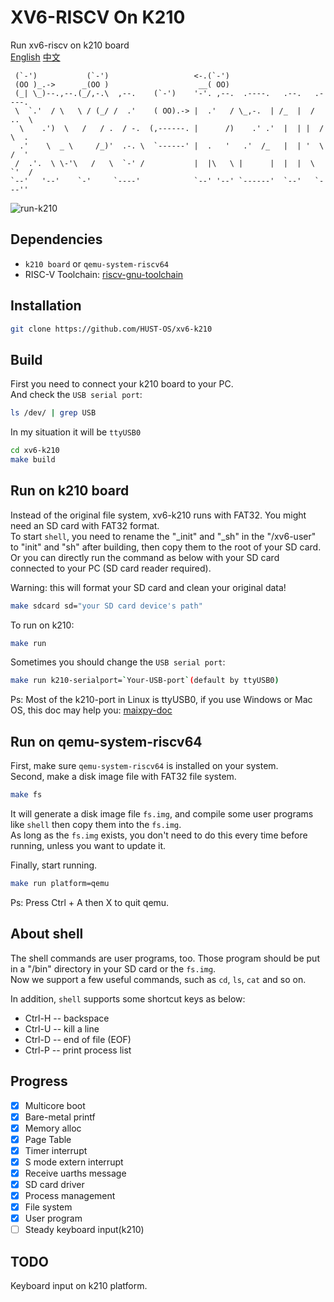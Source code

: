 # XV6-RISCV On K210
Run xv6-riscv on k210 board  
[English](./README.md) [中文](./README_cn.md)   

```
 (`-')           (`-')                   <-.(`-')                            
 (OO )_.->      _(OO )                    __( OO)                            
 (_| \_)--.,--.(_/,-.\  ,--.    (`-')    '-'. ,--.  .----.   .--.   .----.   
 \  `.'  / \   \ / (_/ /  .'    ( OO).-> |  .'   / \_,-.  | /_  |  /  ..  \  
  \    .')  \   /   / .  / -.  (,------. |      /)    .' .'  |  | |  /  \  . 
  .'    \  _ \     /_)'  .-. \  `------' |  .   '   .'  /_   |  | '  \  /  ' 
 /  .'.  \ \-'\   /   \  `-' /           |  |\   \ |      |  |  |  \  `'  /  
`--'   '--'    `-'     `----'            `--' '--' `------'  `--'   `---''   
```

![run-k210](./img/xv6-k210_run.gif)  

## Dependencies
+ `k210 board` or `qemu-system-riscv64`
+ RISC-V Toolchain: [riscv-gnu-toolchain](https://github.com/riscv/riscv-gnu-toolchain.git)

## Installation
```bash
git clone https://github.com/HUST-OS/xv6-k210
```

## Build
First you need to connect your k210 board to your PC.  
And check the `USB serial port`:  
```bash
ls /dev/ | grep USB
```
In my situation it will be `ttyUSB0`  

```bash
cd xv6-k210
make build
```

## Run on k210 board
Instead of the original file system, xv6-k210 runs with FAT32. You might need an SD card with FAT32 format.  
To start `shell`, you need to rename the "_init" and "_sh" in the "/xv6-user" to "init" and "sh" after building, 
then copy them to the root of your SD card.   
Or you can directly run the command as below with your SD card connected to your PC (SD card reader required).

Warning: this will format your SD card and clean your original data!
```bash
make sdcard sd="your SD card device's path"
```

To run on k210:
```bash
make run
```

Sometimes you should change the `USB serial port`:  
```bash
make run k210-serialport=`Your-USB-port`(default by ttyUSB0)
```
Ps: Most of the k210-port in Linux is ttyUSB0, if you use Windows or Mac OS, this doc 
may help you: [maixpy-doc](https://maixpy.sipeed.com/zh/get_started/env_install_driver.html#)  

## Run on qemu-system-riscv64
First, make sure `qemu-system-riscv64` is installed on your system.  
Second, make a disk image file with FAT32 file system.
```bash
make fs
```
It will generate a disk image file `fs.img`, and compile some user programs like `shell` then copy them into the `fs.img`.  
As long as the `fs.img` exists, you don't need to do this every time before running, unless you want to update it.

Finally, start running.
```bash
make run platform=qemu
```

Ps: Press Ctrl + A then X to quit qemu.

## About shell

The shell commands are user programs, too. Those program should be put in a "/bin" directory in your SD card or the `fs.img`.  
Now we support a few useful commands, such as `cd`, `ls`, `cat` and so on.

In addition, `shell` supports some shortcut keys as below:

- Ctrl-H -- backspace  
- Ctrl-U -- kill a line  
- Ctrl-D -- end of file (EOF)  
- Ctrl-P -- print process list  

## Progress
- [x] Multicore boot
- [x] Bare-metal printf
- [x] Memory alloc
- [x] Page Table
- [x] Timer interrupt
- [x] S mode extern interrupt
- [x] Receive uarths message
- [x] SD card driver
- [x] Process management
- [x] File system
- [x] User program
- [ ] Steady keyboard input(k210)

## TODO
Keyboard input on k210 platform.  

